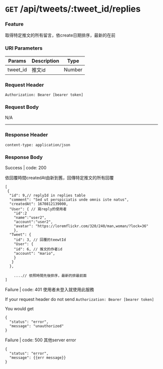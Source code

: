 # `GET` /api/tweets/:tweet_id/replies

### Feature

取得特定推文的所有留言，依create日期排序，最新的在前

### URI Parameters

| Params | Description | Type |
| --- | --- | --- |
| tweet_id | 推文id | Number |

### Request Header

```
Authorization: Bearer [bearer token]
```

### Request Body

N/A

---

### Response Header

```
content-type: application/json
```

### Response Body

Success | code: 200 

依回覆時間createdAt由新到舊，回傳特定推文的所有回覆

```
[
 {
  "id": 9,// replyId in replies table
  "comment": "Sed ut perspiciatis unde omnis iste natus",
  "createdAt": 1670812139000,
  "User": { // 寫reply的使用者
    "id":2
    "name":"user2",
    "account":"user2",
    "avatar": "https://loremflickr.com/320/240/man,woman/?lock=36"
    },
  "Tweet": {
    "id": 3, // 回覆的teewtId
    "User": {
    "id": 6, // 推文的作者id
    "account": "mario",
    }
   }
  },

	....// 依照時間先後排序，最新的排最前面
]

```

Failure | code: 401 使用者未登入就使用此服務

If your request header do not send
`Authorization: Bearer [bearer token]`

You would get

```
{
  "status": "error",
  "message": "unauthorized"
}
```

Failure | code: 500 其他server error

```
{
  "status": "error",
  "message": {{err message}}
}
```